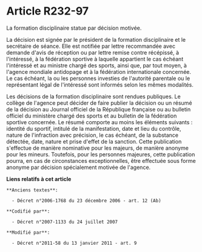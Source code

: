 # Article R232-97

La formation disciplinaire statue par décision motivée.

La décision est signée par le président de la formation disciplinaire et le secrétaire de séance. Elle est notifiée par
lettre recommandée avec demande d'avis de réception ou par lettre remise contre récépissé, à l'intéressé, à la fédération
sportive à laquelle appartient le cas échéant l'intéressé et au ministre chargé des sports, ainsi que, par tout moyen, à
l'agence mondiale antidopage  et à la fédération internationale concernée. Le cas échéant, la ou les personnes investies de
l'autorité parentale ou le représentant légal de l'intéressé sont informés selon les mêmes modalités.

Les décisions de la formation disciplinaire sont rendues publiques. Le collège de l'agence peut décider de faire publier la
décision ou un résumé de la décision au Journal officiel de la République française ou au bulletin officiel du ministère
chargé des sports et au bulletin de la fédération sportive concernée. Le résumé comporte au moins les éléments suivants :
identité du sportif, intitulé de la manifestation, date et lieu du contrôle, nature de l'infraction avec précision, le cas
échéant, de la substance détectée, date, nature et prise d'effet de la sanction. Cette publication s'effectue de manière
nominative pour les majeurs, de manière anonyme pour les mineurs. Toutefois, pour les personnes majeures, cette publication
pourra, en cas de circonstances exceptionnelles, être effectuée sous forme anonyme par décision spécialement motivée de
l'agence.

**Liens relatifs à cet article**

	**Anciens textes**:

	  - Décret n°2006-1768 du 23 décembre 2006 - art. 12 (Ab)

	**Codifié par**:

	  - Décret n°2007-1133 du 24 juillet 2007

	**Modifié par**:

	  - Décret n°2011-58 du 13 janvier 2011 - art. 9
